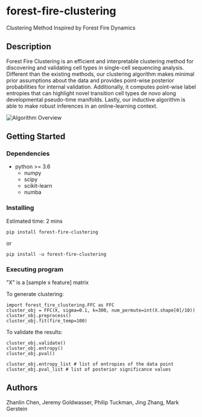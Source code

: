 # forest-fire-clustering


Clustering Method Inspired by Forest Fire Dynamics

## Description

Forest Fire Clustering is an efficient and interpretable clustering method for discovering and validating cell types in single-cell sequencing analysis. Different than the existing methods, our clustering algorithm makes minimal prior assumptions about the data and provides point-wise posterior probabilities for internal validation. Additionally, it computes point-wise label entropies that can highlight novel transition cell types de novo along developmental pseudo-time manifolds. Lastly, our inductive algorithm is able to make robust inferences in an online-learning context.

![Algorithm Overview](figures/figure1.png)

## Getting Started

### Dependencies

* python >= 3.6
    * numpy
    * scipy
    * scikit-learn
    * numba


### Installing 

Estimated time: 2 mins

```
pip install forest-fire-clustering
```
or
```
pip install -u forest-fire-clustering
```


### Executing program

"X" is a [sample x feature] matrix

To generate clustering:

```
import forest_fire_clustering.FFC as FFC
cluster_obj = FFC(X, sigma=0.1, k=300, num_permute=int(X.shape[0]/10))
cluster_obj.preprocess()
cluster_obj.fit(fire_temp=100)
```

To validate the results:

```
cluster_obj.validate()
cluster_obj.entropy()
cluster_obj.pval()

cluster_obj.entropy_list # list of entropies of the data point
cluster_obj.pval_list # list of posterior significance values

```


## Authors

Zhanlin Chen, Jeremy Goldwasser, Philip Tuckman, Jing Zhang, Mark Gerstein




